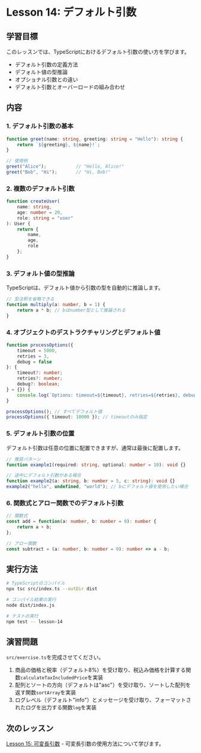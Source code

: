 # Lesson 14: デフォルト引数

## 学習目標
このレッスンでは、TypeScriptにおけるデフォルト引数の使い方を学びます。

- デフォルト引数の定義方法
- デフォルト値の型推論
- オプショナル引数との違い
- デフォルト引数とオーバーロードの組み合わせ

## 内容

### 1. デフォルト引数の基本
```typescript
function greet(name: string, greeting: string = "Hello"): string {
    return `${greeting}, ${name}!`;
}

// 使用例
greet("Alice");           // "Hello, Alice!"
greet("Bob", "Hi");       // "Hi, Bob!"
```

### 2. 複数のデフォルト引数
```typescript
function createUser(
    name: string,
    age: number = 20,
    role: string = "user"
): User {
    return {
        name,
        age,
        role
    };
}
```

### 3. デフォルト値の型推論
TypeScriptは、デフォルト値から引数の型を自動的に推論します。

```typescript
// 型注釈を省略できる
function multiply(a: number, b = 1) {
    return a * b; // bはnumber型として推論される
}
```

### 4. オブジェクトのデストラクチャリングとデフォルト値
```typescript
function processOptions({
    timeout = 5000,
    retries = 3,
    debug = false
}: {
    timeout?: number;
    retries?: number;
    debug?: boolean;
} = {}) {
    console.log(`Options: timeout=${timeout}, retries=${retries}, debug=${debug}`);
}

processOptions(); // すべてデフォルト値
processOptions({ timeout: 10000 }); // timeoutのみ指定
```

### 5. デフォルト引数の位置
デフォルト引数は任意の位置に配置できますが、通常は最後に配置します。

```typescript
// 推奨パターン
function example1(required: string, optional: number = 10): void {}

// 途中にデフォルト引数がある場合
function example2(a: string, b: number = 5, c: string): void {}
example2("hello", undefined, "world"); // bにデフォルト値を使用したい場合
```

### 6. 関数式とアロー関数でのデフォルト引数
```typescript
// 関数式
const add = function(a: number, b: number = 0): number {
    return a + b;
};

// アロー関数
const subtract = (a: number, b: number = 0): number => a - b;
```

## 実行方法

```bash
# TypeScriptのコンパイル
npx tsc src/index.ts --outDir dist

# コンパイル結果の実行
node dist/index.js

# テストの実行
npm test -- lesson-14
```

## 演習問題

`src/exercise.ts`を完成させてください。

1. 商品の価格と税率（デフォルト8%）を受け取り、税込み価格を計算する関数`calculateTaxIncludedPrice`を実装
2. 配列とソートの方向（デフォルトは"asc"）を受け取り、ソートした配列を返す関数`sortArray`を実装
3. ログレベル（デフォルト"info"）とメッセージを受け取り、フォーマットされたログを出力する関数`log`を実装

## 次のレッスン
[Lesson 15: 可変長引数](../lesson-15/README.md) - 可変長引数の使用方法について学びます。